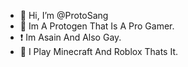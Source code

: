 - 👋 Hi, I’m @ProtoSang
- 💖 Im A Protogen That Is A Pro Gamer.
- ❗ Im Asain And Also Gay.
- 🤩 I Play Minecraft And Roblox Thats It.
